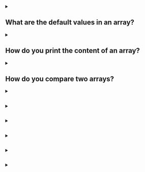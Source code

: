 <details><summary>

## What are the default values in an array?
</summary>
The default values for arrays in Java depend on the data type of the elements. For example, the default values for each element of an array are:

- Integer, short, long, or byte: 0
- Double or float: 0.0
- String: null
- Boolean: false
- Char: Unicode (\u0000)
</details>
<details><summary>

##  How do you print the content of an array?
</summary>
There are two ways to print the contents of an array in Java:

- Using a for loop
- Using the Arrays.toString() method

### Using a for loop

1. Declare and initialize an array.
2. Create a for loop that iterates through the array.
3. Inside the for loop, print the current element of the array.

Example:
```
int[] array = {1, 2, 3, 4, 5};

for (int i = 0; i < array.length; i++) {
  System.out.println(array[i]);
}
```
### Using the Arrays.toString() method

1. Import the java.util.Arrays class.
2. Call the Arrays.toString() method on the array.
3. Print the result of the Arrays.toString() method.

Example:
```
import java.util.Arrays;

int[] array = {1, 2, 3, 4, 5};

System.out.println(Arrays.toString(array));
```

The output of both methods will be the same.
</details>
<details><summary>

## How do you compare two arrays?
</summary>
There are several ways to compare two arrays in Java. One way is to use the Arrays.equals() method. This method takes two arrays as parameters and returns true if the arrays are equal, or false if they are not equal. The arrays must be of the same type and size in order to use the equals() method.

Another way to compare two arrays is to use the Arrays.compare() method. This method takes two arrays as parameters and returns an integer value indicating the relationship between the arrays. The return value is 0 if the arrays are equal, -1 if the first array is less than the second array, or 1 if the first array is greater than the second array.

Finally, you can also compare two arrays by using a loop and comparing the elements of the arrays one by one. This method is less efficient than the equals() or compare() methods, but it can be used if you need to compare arrays of different types or sizes.

Here is an example of how to use the Arrays.equals() method to compare two arrays:
```
int[] array1 = {1, 2, 3};
int[] array2 = {1, 2, 3};

boolean equal = Arrays.equals(array1, array2);
```

In this example, the equal variable will be true because the two arrays are equal.

Here is an example of how to use the Arrays.compare() method to compare two arrays:
```
int[] array1 = {1, 2, 3};
int[] array2 = {1, 2, 4};

int result = Arrays.compare(array1, array2);
```

In this example, the result variable will be -1 because the first array is less than the second array.

Here is an example of how to compare two arrays by using a loop:
```
int[] array1 = {1, 2, 3};
int[] array2 = {1, 2, 4};

boolean equal = true;

for (int i = 0; i < array1.length; i++) {
  if (array1[i] != array2[i]) {
    equal = false;
    break;
  }
}
```

In this example, the equal variable will be false because the two arrays are not equal.
</details>
<details><summary>

## 
</summary>


</details>
<details><summary>

## 
</summary>


</details>
<details><summary>

## 
</summary>


</details>
<details><summary>

## 
</summary>


</details>
<details><summary>

## 
</summary>


</details>
<details><summary>

## 
</summary>


</details>
